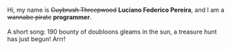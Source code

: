 Hi, my name is ~~Guybrush Threepwood~~ **Luciano Federico Pereira**, and I am a ~~wannabe pirate~~ **programmer**.<br><br>A short song: 190 bounty of doubloons gleams in the sun, a treasure hunt has just begun! Arrr!
